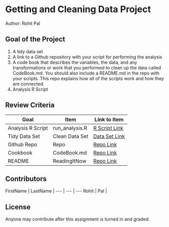 # Getting and Cleaning Data Project
Author: Rohit Pal <br />

## Goal of the Project
1. A tidy data set 
2. A link to a Github repository with your script for performing the analysis 
3. A code book that describes the variables, the data, and any transformations or work that you performed to clean up the data called CodeBook.md. You should also include a README.md in the repo with your scripts. This repo explains how all of the scripts work and how they are connected.
4. Analysis R Script

## Review Criteria

Goal | Item | Link to Item
--- | --- | ---
Analysis R Script |  run_analysis.R |  [R Script Link](https://github.com/rohitpal2868/Course3Assigment/blob/master/run_analysis.R)
Tidy Data Set |  Clean Data Set |  [Data Set Link](https://github.com/rohitpal2868/Course3Assigment/blob/master/tidyData.csv)
Github Repo | Repo |  [Repo Link](https://github.com/rohitpal2868/Course3Assigment)
Cookbook | CodeBook.md |  [Repo Link](https://github.com/rohitpal2868/Course3Assigment/blob/master/CodeBook.md)
README | ReadingItNow |  [Repo Link](https://github.com/rohitpal2868/Course3Assigment/blob/master/README.md)

## Contributors

FirstName | LastName | 
--- | --- | ---
Rohit |  Pal |  

## License

Anyone may contribute after this assignment is turned in and graded. 

